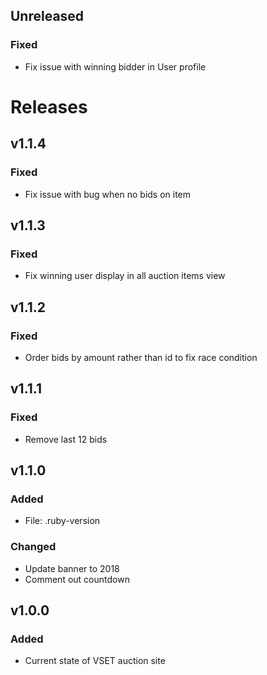 ## Unreleased
### Fixed
- Fix issue with winning bidder in User profile

# Releases

## v1.1.4
### Fixed
- Fix issue with bug when no bids on item

## v1.1.3
### Fixed
- Fix winning user display in all auction items view

## v1.1.2
### Fixed
- Order bids by amount rather than id to fix race condition

## v1.1.1
### Fixed
- Remove last 12 bids

## v1.1.0
### Added
- File: .ruby-version

### Changed
- Update banner to 2018
- Comment out countdown

## v1.0.0
### Added
- Current state of VSET auction site
